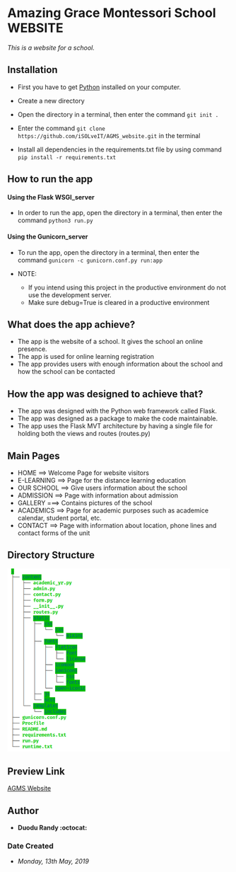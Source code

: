# Amazing Grace Montessori School WEBSITE
*This is a website for a school.*

## Installation
* First you have to get [Python](https://www.python.org/) installed on your computer.

* Create a new directory
* Open the directory in a terminal, then enter the command `git init .`
* Enter the command `git clone https://github.com/iSOLveIT/AGMS_website.git` in the terminal

* Install all dependencies in the requirements.txt file by using command `pip install -r requirements.txt`

## How to run the app
#### Using the Flask WSGI_server
* In order to run the app, open the directory in a terminal, then enter the command `python3 run.py` 

#### Using the Gunicorn_server
* To run the app, open the directory in a terminal, then enter the command `gunicorn -c gunicorn.conf.py run:app`

* NOTE: 
    * If you intend using this project in the productive environment do not use the development server.
    * Make sure debug=True is cleared in a productive environment

## What does the app achieve?
* The app is the website of a school. It gives the school an online presence.
* The app is used for online learning registration
* The app provides users with enough information about the school and how the school can be contacted


## How the app was designed to achieve that?
* The app was designed with the Python web framework called Flask. 
* The app was designed as a package to make the code maintainable.
* The app uses the Flask MVT architecture by having a single file for holding both the views and routes (routes.py)

## Main Pages
* HOME ==> Welcome Page for website visitors
* E-LEARNING ==> Page for the distance learning education
* OUR SCHOOL ==> Give users information about the school
* ADMISSION ==> Page with information about admission
* GALLERY ===> Contains pictures of the school
* ACADEMICS ==> Page for academic purposes such as academice calendar, student portal, etc.
* CONTACT ==> Page with information about location, phone lines and contact forms of the unit

## Directory Structure
![Directory Structure](./content/static/agms_tree.png)

## Preview Link
[AGMS Website](http://agmschool.org)

## Author
* __Duodu Randy :octocat:__

### Date Created
* _Monday, 13th May, 2019_
